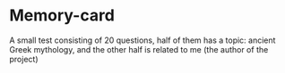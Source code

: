 # Memory-card
A small test consisting of 20 questions, half of them has a topic: ancient Greek mythology, and the other half is related to me (the author of the project)
